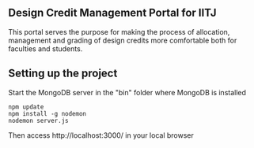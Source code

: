 ## Design Credit Management Portal for IITJ

This portal serves the purpose for making the process of allocation, management and grading of design credits more comfortable both for faculties and students. 

## Setting up the project 

Start the MongoDB server in the "bin" folder where MongoDB is installed 

```
npm update
npm install -g nodemon
nodemon server.js
```

Then access http://localhost:3000/ in your local browser

